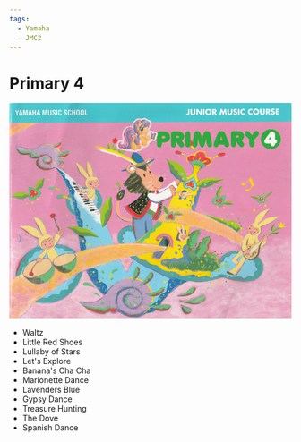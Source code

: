 ```yaml
---
tags:
  - Yamaha
  - JMC2
---
```


# Primary 4

![](./primary4.png)

- Waltz
- Little Red Shoes
- Lullaby of Stars
- Let's Explore
- Banana's Cha Cha
- Marionette Dance
- Lavenders Blue
- Gypsy Dance
- Treasure Hunting
- The Dove
- Spanish Dance
